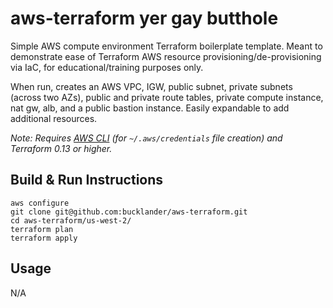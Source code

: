 # aws-terraform yer gay butthole

Simple AWS compute environment Terraform boilerplate template. Meant to demonstrate ease of Terraform AWS resource provisioning/de-provisioning via IaC, for educational/training purposes only. 

When run, creates an AWS VPC, IGW, public subnet, private subnets (across two AZs), public and private route tables, private compute instance, nat gw, alb, and a public bastion instance. Easily expandable to add additional resources.

_Note: Requires [AWS CLI](https://docs.aws.amazon.com/cli/latest/userguide/cli-chap-install.html) (for `~/.aws/credentials` file creation) and Terraform 0.13 or higher._

## Build & Run Instructions
```
aws configure
git clone git@github.com:bucklander/aws-terraform.git
cd aws-terraform/us-west-2/
terraform plan
terraform apply
```

## Usage
N/A
